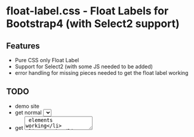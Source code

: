 # float-label.css - Float Labels for Bootstrap4 (with Select2 support)

## Features
- Pure CSS only Float Label
- Support for Select2 (with some JS needed to be added)
- error handling for missing pieces needed to get the float label working

## TODO
- demo site
- get normal <select> elements working
- get <textarea> elements working
- error handling for select2 missing placeholder or label
- suppert for clearing the select2 value using jQuery (doesn't trigger change event this way)
- link to float label pattern here and dribbble post

